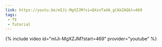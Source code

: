 ```yaml
---
link: https://youtu.be/mIJi-MgXZJM?si=QXzoTa4A_gCAkZAQ&t=469
tags:
 - TE
 - Tutorial
---
```


{% include video id="mIJi-MgXZJM?start=469" provider="youtube" %}
